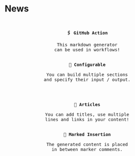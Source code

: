 
# News

<!---------------------------------- 🗞 News ---------------------------------->
 
<pre align = center>
 
<kbd align = left> <br>   <b>🖇 GitHub Action</b><br>   <br>   This markdown generator<br>   can be used in workflows!<br>   <br>                                                                                </kbd>     <kbd align = left> <br>   <b>📝 Configurable</b><br>   <br>   You can build multiple sections<br>   and specify their input / output.<br>   <br>                                                                                </kbd><br><br><kbd align = left> <br>   <b>📰 Articles</b><br>   <br>   You can add titles, use multiple<br>   lines and links in your content!<br>   <br>                                                                                </kbd>     <kbd align = left> <br>   <b>📍 Marked Insertion</b><br>   <br>   The generated content is placed<br>   in between marker comments.<br>   <br>                                                                                </kbd>
 
</pre>
 
<!---------------------------------- 🗞 News ---------------------------------->
